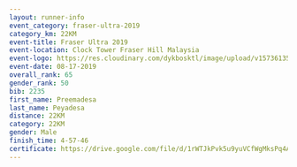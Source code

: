 ```yaml
---
layout: runner-info 
event_category: fraser-ultra-2019 
category_km: 22KM 
event-title: Fraser Ultra 2019 
event-location: Clock Tower Fraser Hill Malaysia 
event-logo: https://res.cloudinary.com/dykbosktl/image/upload/v1573613535/Logo/logo_mfst7w.jpg
event-date: 08-17-2019 
overall_rank: 65
gender_rank: 50
bib: 2235
first_name: Preemadesa
last_name: Peyadesa
distance: 22KM
category: 22KM
gender: Male
finish_time: 4-57-46
certificate: https://drive.google.com/file/d/1rWTJkPvk5u9yuVCfWgMksPq4A0dIfPhu/view?usp=sharing
---
```


